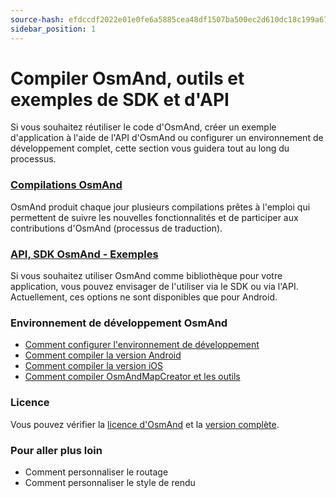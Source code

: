 ```yaml
---
source-hash: efdccdf2022e01e0fe6a5885cea48df1507ba500ec2d610dc18c199a678b3d20 
sidebar_position: 1
---
```


# Compiler OsmAnd, outils et exemples de SDK et d'API
Si vous souhaitez réutiliser le code d'OsmAnd, créer un exemple d'application à l'aide de l'API d'OsmAnd ou configurer un environnement de développement complet, cette section vous guidera tout au long du processus.

### [Compilations OsmAnd](./osmand-builds.md)
OsmAnd produit chaque jour plusieurs compilations prêtes à l'emploi qui permettent de suivre les nouvelles fonctionnalités et de participer aux contributions d'OsmAnd (processus de traduction).

### [API, SDK OsmAnd - Exemples](../osmand-api-sdk/index.md)
Si vous souhaitez utiliser OsmAnd comme bibliothèque pour votre application, vous pouvez envisager de l'utiliser via le SDK ou via l'API. Actuellement, ces options ne sont disponibles que pour Android.

### Environnement de développement OsmAnd
* [Comment configurer l'environnement de développement](./setup-the-dev-environment.md)
* [Comment compiler la version Android](./how-to-compile-the-android-version.md)
* [Comment compiler la version iOS](./how-to-compile-the-ios-version.md)
* [Comment compiler OsmAndMapCreator et les outils](./how-to-compile-mapcreator-and-tools.md)

### Licence
Vous pouvez vérifier la [licence d'OsmAnd](https://osmand.net/help-online/license) et la [version complète](https://github.com/osmandapp/OsmAnd/blob/master/LICENSE).

### Pour aller plus loin
- Comment personnaliser le routage
- Comment personnaliser le style de rendu

